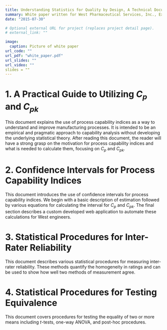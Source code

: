 ```yaml
---
title: Understanding Statistics for Quality by Design, A Technical Document Series 
summary: White paper written for West Pharmaceutical Services, Inc., Exton, PA
date: "2015-07-30"

# Optional external URL for project (replaces project detail page).
# external_link: ""

image:
  caption: Picture of white paper
url_code: ""
url_pdf: "white_paper.pdf"
url_slides: ""
url_video: ""
slides = ""
---
```


# 1. A Practical Guide to Utilizing $C_p$ and $C_{pk}$

This document explains the use of process capability indices as a way to understand and improve manufacturing processes. It is intended to be an empirical and pragmatic approach to capability analysis without developing the underlying statistical theory. After reading this document, the reader will have a strong grasp on the motivation for process capability indices and what is needed to calculate them, focusing on $C_p$ and $C_{pk}$.

# 2. Confidence Intervals for Process Capability Indices

This document introduces the use of confidence intervals for process capability indices. We begin with a basic description of estimation followed by various equations for calculating the interval for $C_p$ and $C_{pk}$. The final section describes a custom developed web application to automate these calculations for West engineers.

# 3. Statistical Procedures for Inter-Rater Reliability

This document describes various statistical procedures for measuring inter-rater reliability. These methods quantify the homogeneity in ratings and can be used to show how well two methods of measurement agree.

# 4. Statistical Procedures for Testing Equivalence

This document covers procedures for testing the equality of two or more means including $t$-tests, one-way ANOVA, and post-hoc procedures.
